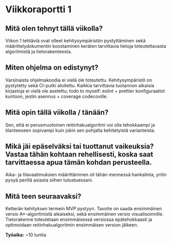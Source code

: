 # Viikkoraportti 1

## Mitä olen tehnyt tällä viikolla?

Viikon 1 tehtäviä ovat olleet kehitysympäristön pystyttäminen sekä määrittelydokumentin koostaminen keräten tarvittavia tietoja toteutettavasta algoritmistä ja tietorakenteesta.

## Miten ohjelma on edistynyt?

Varsinaista ohjelmakoodia ei vielä ole toteutettu. Kehitysympäristö on pystytetty sekä CI-putki aloitettu. Kaikkia tarvittavia tuotannon aikaisia kirjastoja ei vielä ole asetettu; todo to myself: eslint + prettier konfiguraatiot kuntoon, jestin asennus + coverage codecoville.

## Mitä opin tällä viikolla / tänään?

Sen, että ei perusmuotoinen reitinhakualgoritmi voi olla tehokkaampi ja tilanteeseen sopivampi kuin jokin sen pohjalta kehitetyistä varianteista.

## Mikä jäi epäselväksi tai tuottanut vaikeuksia? Vastaa tähän kohtaan rehellisesti, koska saat tarvittaessa apua tämän kohdan perusteella.

Aika- ja tilavaatimuksien määrittäminen oli tähän mennessä hankalinta, yritin pysyä perillä asiasta siihen tutustuessani.

## Mitä teen seuraavaksi?

Ketterän kehityksen termein MVP pystyyn. Tavoite on saada ensimmäinen versio A\*-algoritmistä aikaiseksi, sekä ensimmäinen versio visualisoinnille. Tietorakenne toteutetaan ensimmäisessä versiossa epätehokkaasti ja optimoidaan reitinhakualgoritmin ensimmäisen version jälkeen.

**Työaika:** ~10 tuntia
